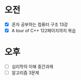 # 오전
- [x] 혼자 공부하는 컴퓨터 구조 13강
- [x] A tour of C++ 122페이지까지 복습
# 오후
- [ ] 심리학의 이해 중간과제
- [ ] 알고리즘 3문제
